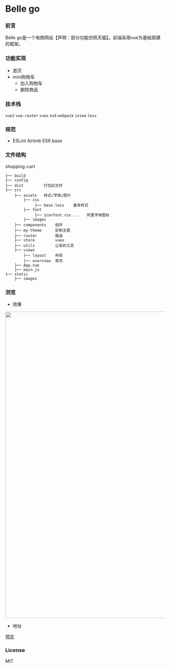 # Belle go

### 前言

Belle go是一个电商网站【声明：部分功能仿照天猫】。前端采用vue为基础搭建的框架。


### 功能实现

* 首页
* mini购物车
  * 加入购物车
  * 删除商品
  
### 技术栈

`vue2` `vue-router` `vuex` `es6` `webpack` `iview` `less`

### 规范

* ESLint Airbnb ES6 base

### 文件结构

shopping-cart

```
├── build
├── config
├── dist         打包后文件
├── src          
    ├── assets   样式/字体/图片
        ├── css
             ├── base.less    基本样式
        ├── font
             ├── iconfont.css ...   阿里字体图标
        ├── images
    ├── components    组件
    ├── my-theme      定制主题
    ├── router        路由
    ├── store         vuex
    ├── utils         公有的工具
    ├── views
        ├── layout    布局
        ├── overview  首页
    ├── App.vue
    ├── main.js
├── static
    ├── images

```

### 浏览

* 效果

<img src="https://github.com/liuqiyu/shopping-cart/blob/master/blog/show-1.gif" width="965"/>

* 地址

[预览](https://liuqiyu.github.io/shopping-cart/dist/#/)

### License

MIT
